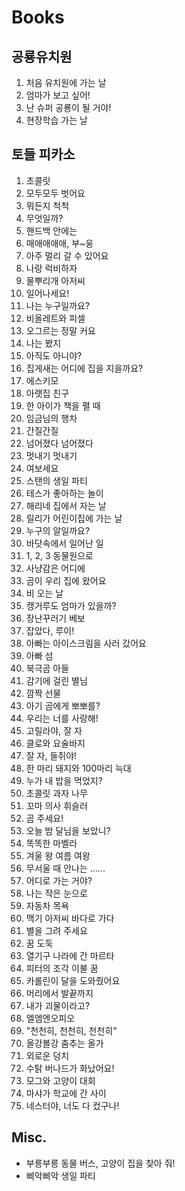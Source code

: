 # Books
## 공룡유치원
1. 처음 유치원에 가는 날
2. 엄마가 보고 싶어!
3. 난 슈퍼 공룡이 될 거야!
4. 현장학습 가는 날

## 토들 피카소
1. 초콜릿
2. 모두모두 벗어요
3. 뭐든지 척척
4. 무엇일까?
5. 핸드백 안에는
6. 매애애애애, 부~웅
7. 아주 멀리 갈 수 있어요
8. 나랑 럭비하자
9. 물뿌리개 아저씨
10. 일어나세요!
11. 나는 누구일까요?
12. 비올레트와 피셀
13. 오그르는 정말 커요
14. 나는 봤지
15. 아직도 아니야?
16. 집게새는 어디에 집을 지을까요?
17. 에스키모
18. 아랫집 친구
19. 한 아이가 책을 펼 때
20. 임금님의 행차
21. 간질간질
22. 넘어졌다 넘어졌다
23. 멋내기 멋내기
24. 여보세요
25. 스탠의 생일 파티
26. 테스가 좋아하는 놀이
27. 해리네 집에서 자는 날
28. 릴리가 어린이집에 가는 날
29. 누구의 알일까요?
30. 바닷속에서 일어난 일
31. 1, 2, 3 동물원으로
32. 사냥감은 어디에
33. 곰이 우리 집에 왔어요
34. 비 오는 날
35. 캥거루도 엄마가 있을까?
36. 장난꾸러기 베보
37. 잡았다, 루이!
38. 아빠는 아이스크림을 사러 갔어요
39. 아빠 섬
40. 북극곰 아들
41. 감기에 걸린 별님
42. 깜짝 선물
43. 아기 곰에게 뽀뽀를?
44. 우리는 너를 사랑해!
45. 고릴라야, 잘 자
46. 클로와 요술바지
47. 잘 자, 들쥐야!
48. 한 마리 돼지와 100마리 늑대
49. 누가 내 밥을 먹었지?
50. 초콜릿 과자 나무
51. 꼬마 의사 휘슬러
52. 곰 주세요!
53. 오늘 밤 달님을 보았니?
54. 똑똑한 마벨라
55. 겨울 왕 여름 여왕
56. 무서울 때 안나는 ......
57. 어디로 가는 거야?
58. 나는 작은 눈으로
59. 자동차 목욕
60. 맥기 아저씨 바다로 가다
61. 별을 그려 주세요
62. 꿈 도둑
63. 열기구 나라에 간 마르타
64. 피터의 조각 이불 꿈
65. 카롤린이 달을 도와줬어요
66. 머리에서 발끝까지
67. 내가 괴물이라고?
68. 엘엠엔오피오
69. "천천히, 천천히, 천천히"
70. 올강볼강 춤추는 올가
71. 외로운 덩치
72. 수탉 버나드가 화났어요!
73. 모그와 고양이 대회
74. 마샤가 학교에 간 사이
75. 네스터야, 너도 다 컸구나!

## Misc.
* 부릉부릉 동물 버스, 고양이 집을 찾아 줘!
* 삐악삐악 생일 파티
